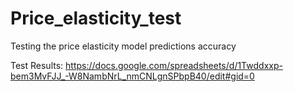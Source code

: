 # Price_elasticity_test
Testing the price elasticity model predictions accuracy

Test Results:
https://docs.google.com/spreadsheets/d/1Twddxxp-bem3MvFJJ_-W8NambNrL_nmCNLgnSPbpB40/edit#gid=0

